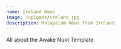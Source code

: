 ```yaml
---
name: Ireland News
image: /uploads/ireland.jpg
description: Malayalam News from Ireland
---
```

All about the Awake Nuxt Template
